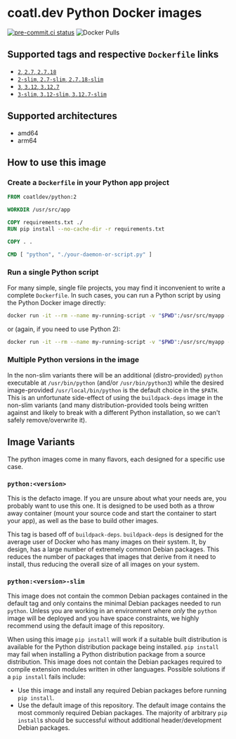 # coatl.dev Python Docker images

[![pre-commit.ci status](https://results.pre-commit.ci/badge/github/coatl-dev/docker-python/coatl.svg)](https://results.pre-commit.ci/latest/github/coatl-dev/docker-python/coatl)
![Docker Pulls](https://img.shields.io/docker/pulls/coatldev/python)

## Supported tags and respective `Dockerfile` links

- [`2`, `2.7`, `2.7.18`]
- [`2-slim`, `2.7-slim`, `2.7.18-slim`]
- [`3`, `3.12`, `3.12.7`]
- [`3-slim`, `3.12-slim`, `3.12.7-slim`]

## Supported architectures

- amd64
- arm64

## How to use this image

### Create a `Dockerfile` in your Python app project

```dockerfile
FROM coatldev/python:2

WORKDIR /usr/src/app

COPY requirements.txt ./
RUN pip install --no-cache-dir -r requirements.txt

COPY . .

CMD [ "python", "./your-daemon-or-script.py" ]
```

### Run a single Python script

For many simple, single file projects, you may find it inconvenient to write a
complete `Dockerfile`. In such cases, you can run a Python script by using the
Python Docker image directly:

```sh
docker run -it --rm --name my-running-script -v "$PWD":/usr/src/myapp -w /usr/src/myapp python:3 python your-daemon-or-script.py
```

or (again, if you need to use Python 2):

```sh
docker run -it --rm --name my-running-script -v "$PWD":/usr/src/myapp -w /usr/src/myapp coatldev/python:2 python your-daemon-or-script.py
```

### Multiple Python versions in the image

In the non-slim variants there will be an additional (distro-provided) `python`
executable at `/usr/bin/python` (and/or `/usr/bin/python3`) while the desired
image-provided `/usr/local/bin/python` is the default choice in the `$PATH`.
This is an unfortunate side-effect of using the `buildpack-deps` image in the
non-slim variants (and many distribution-provided tools being written against
and likely to break with a different Python installation, so we can't safely
remove/overwrite it).

## Image Variants

The python images come in many flavors, each designed for a specific use case.

### `python:<version>`

This is the defacto image. If you are unsure about what your needs are, you
probably want to use this one. It is designed to be used both as a throw away
container (mount your source code and start the container to start your app), as
well as the base to build other images.

This tag is based off of `buildpack-deps`. `buildpack-deps` is designed for the
average user of Docker who has many images on their system. It, by design, has a
large number of extremely common Debian packages. This reduces the number of
packages that images that derive from it need to install, thus reducing the
overall size of all images on your system.

### `python:<version>-slim`

This image does not contain the common Debian packages contained in the default
tag and only contains the minimal Debian packages needed to run `python`. Unless
you are working in an environment where _only_ the `python` image will be deployed
and you have space constraints, we highly recommend using the default image of
this repository.

When using this image `pip install` will work if a suitable built distribution
is available for the Python distribution package being installed. `pip install`
may fail when installing a Python distribution package from a source
distribution. This image does not contain the Debian packages required to
compile extension modules written in other languages. Possible solutions if a
`pip install` fails include:

- Use this image and install any required Debian packages before running
  `pip install`.
- Use the default image of this repository. The default image contains the most
  commonly required Debian packages. The majority of arbitrary `pip install`s
  should be successful without additional header/development Debian packages.

<!-- Links -->
[`2`, `2.7`, `2.7.18`]: https://github.com/coatl-dev/docker-python/blob/coatl/2.7/bookworm/Dockerfile
[`2-slim`, `2.7-slim`, `2.7.18-slim`]: https://github.com/coatl-dev/docker-python/blob/coatl/2.7/slim-bookworm/Dockerfile
[`3`, `3.12`, `3.12.7`]: https://github.com/coatl-dev/docker-python/blob/coatl/3.12/bookworm/Dockerfile
[`3-slim`, `3.12-slim`, `3.12.7-slim`]: https://github.com/coatl-dev/docker-python/blob/coatl/3.12/slim-bookworm/Dockerfile
